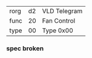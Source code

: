 
|    |   |   |
| -- | - | - |
| rorg | d2 | VLD Telegram |
| func | 20 | Fan Control |
| type | 00 | Type 0x00 |

### spec broken
  